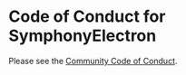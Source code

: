 # Code of Conduct for SymphonyElectron

Please see the [Community Code of Conduct](https://www.finos.org/code-of-conduct).

